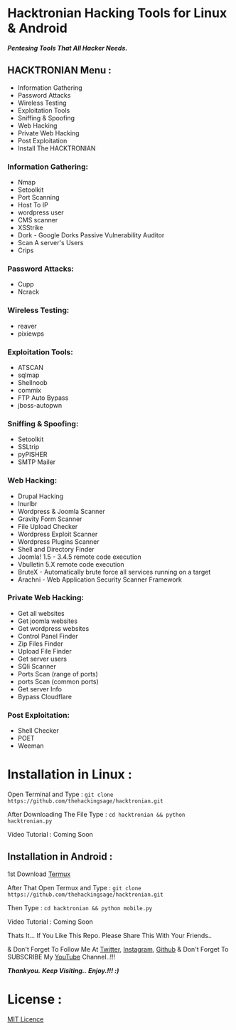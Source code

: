 # Hacktronian Hacking Tools for Linux & Android

***Pentesing Tools That All Hacker Needs.***

## HACKTRONIAN Menu :

- Information Gathering
- Password Attacks
- Wireless Testing
- Exploitation Tools
- Sniffing & Spoofing
- Web Hacking
- Private Web Hacking
- Post Exploitation
- Install The HACKTRONIAN

### Information Gathering:

- Nmap
- Setoolkit
- Port Scanning
- Host To IP
- wordpress user
- CMS scanner
- XSStrike
- Dork - Google Dorks Passive Vulnerability Auditor
- Scan A server's Users
- Crips

### Password Attacks:

- Cupp
- Ncrack

### Wireless Testing:

- reaver
- pixiewps

### Exploitation Tools:

- ATSCAN
- sqlmap
- Shellnoob
- commix
- FTP Auto Bypass
- jboss-autopwn

### Sniffing & Spoofing:

- Setoolkit
- SSLtrip
- pyPISHER
- SMTP Mailer

### Web Hacking:

- Drupal Hacking
- Inurlbr
- Wordpress & Joomla Scanner
- Gravity Form Scanner
- File Upload Checker
- Wordpress Exploit Scanner
- Wordpress Plugins Scanner
- Shell and Directory Finder
- Joomla! 1.5 - 3.4.5 remote code execution
- Vbulletin 5.X remote code execution
- BruteX - Automatically brute force all services running on a target
- Arachni - Web Application Security Scanner Framework

### Private Web Hacking:

- Get all websites
- Get joomla websites
- Get wordpress websites
- Control Panel Finder
- Zip Files Finder
- Upload File Finder
- Get server users
- SQli Scanner
- Ports Scan (range of ports)
- ports Scan (common ports)
- Get server Info
- Bypass Cloudflare

### Post Exploitation:

- Shell Checker
- POET
- Weeman

# Installation in Linux :

Open Terminal and Type : ```git clone https://github.com/thehackingsage/hacktronian.git```

After Downloading The File Type : ```cd hacktronian && python hacktronian.py```

Video Tutorial : Coming Soon

## Installation in Android :

1st Download [Termux](https://play.google.com/store/apps/details?id=com.termux)

After That Open Termux and Type : ```git clone https://github.com/thehackingsage/hacktronian.git```

Then Type : ```cd hacktronian && python mobile.py```

Video Tutorial : Coming Soon

Thats It... If You Like This Repo. Please Share This With Your Friends..

& Don't Forget To Follow Me At [Twitter](https://www.twitter.com/thehackingsage), [Instagram](https://www.instagram.com/thehackingsage), [Github](https://www.github.com/thehackingsage) & Don't Forget To SUBSCRIBE My [YouTube](https://www.youtube.com/channel/UCYK1n9A4TUq1CvGc6F3DzoA) Channel..!!!

***Thankyou.***
***Keep Visiting..***
***Enjoy.!!! :)***

# License :

[MIT Licence](https://github.com/thehackingsage/hacktronian/blob/master/LICENSE)

